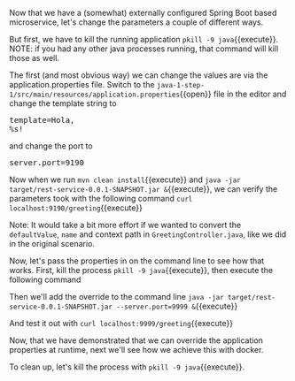 Now that we have a (somewhat) externally configured Spring Boot based microservice, let's change the parameters a couple of different ways.

But first, we have to kill the running application `pkill -9 java`{{execute}}.  NOTE: if you had any other java processes running, that command will kill those as well.

The first (and most obvious way) we can change the values are via the application.properties file.  Switch to the `java-1-step-1/src/main/resources/application.properties`{{open}} file in the editor and change the template string to <pre class="file" data-filename="java-1-step-1/src/main/resources/application.properties" data-target="insert" data-marker="template=Hello, %s!">template=Hola, %s!</pre>

and change the port to <pre class="file" data-filename="java-1-step-1/src/main/resources/application.properties" data-target="insert" data-marker="server.port=9090">server.port=9190</pre>

Now when we run `mvn clean install`{{execute}}  and `java -jar target/rest-service-0.0.1-SNAPSHOT.jar &`{{execute}}, we can verify the parameters took with the following command `curl localhost:9190/greeting`{{execute}}

Note: It would take a bit more effort if we wanted to convert the `defaultValue`, `name` and context path in `GreetingController.java`, like we did in the original scenario.

Now, let's pass the properties in on the command line to see how that works.  First, kill the process `pkill -9 java`{{execute}}, then execute the following command 

Then we'll add the override to the command line `java -jar target/rest-service-0.0.1-SNAPSHOT.jar --server.port=9999 &`{{execute}}

And test it out with `curl localhost:9999/greeting`{{execute}} 

Now, that we have demonstrated that we can override the application properties at runtime, next we'll see how we achieve this with docker.

To clean up, let's kill the process with `pkill -9 java`{{execute}}.





